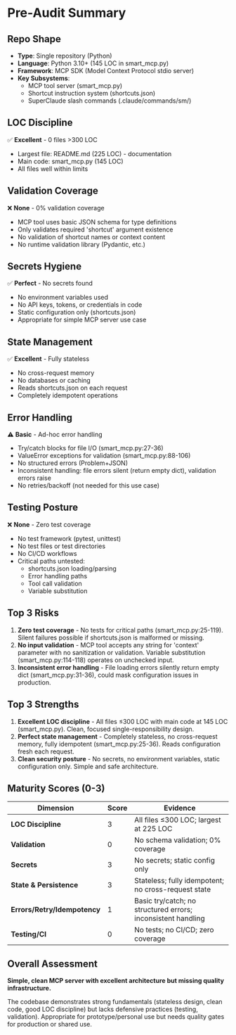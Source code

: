 # Pre-Audit Summary

## Repo Shape
- **Type**: Single repository (Python)
- **Language**: Python 3.10+ (145 LOC in smart_mcp.py)
- **Framework**: MCP SDK (Model Context Protocol stdio server)
- **Key Subsystems**:
  - MCP tool server (smart_mcp.py)
  - Shortcut instruction system (shortcuts.json)
  - SuperClaude slash commands (.claude/commands/sm/)

## LOC Discipline
✅ **Excellent** - 0 files >300 LOC
- Largest file: README.md (225 LOC) - documentation
- Main code: smart_mcp.py (145 LOC)
- All files well within limits

## Validation Coverage
❌ **None** - 0% validation coverage
- MCP tool uses basic JSON schema for type definitions
- Only validates required 'shortcut' argument existence
- No validation of shortcut names or context content
- No runtime validation library (Pydantic, etc.)

## Secrets Hygiene
✅ **Perfect** - No secrets found
- No environment variables used
- No API keys, tokens, or credentials in code
- Static configuration only (shortcuts.json)
- Appropriate for simple MCP server use case

## State Management
✅ **Excellent** - Fully stateless
- No cross-request memory
- No databases or caching
- Reads shortcuts.json on each request
- Completely idempotent operations

## Error Handling
⚠️ **Basic** - Ad-hoc error handling
- Try/catch blocks for file I/O (smart_mcp.py:27-36)
- ValueError exceptions for validation (smart_mcp.py:88-106)
- No structured errors (Problem+JSON)
- Inconsistent handling: file errors silent (return empty dict), validation errors raise
- No retries/backoff (not needed for this use case)

## Testing Posture
❌ **None** - Zero test coverage
- No test framework (pytest, unittest)
- No test files or test directories
- No CI/CD workflows
- Critical paths untested:
  - shortcuts.json loading/parsing
  - Error handling paths
  - Tool call validation
  - Variable substitution

## Top 3 Risks
1. **Zero test coverage** - No tests for critical paths (smart_mcp.py:25-119). Silent failures possible if shortcuts.json is malformed or missing.
2. **No input validation** - MCP tool accepts any string for 'context' parameter with no sanitization or validation. Variable substitution (smart_mcp.py:114-118) operates on unchecked input.
3. **Inconsistent error handling** - File loading errors silently return empty dict (smart_mcp.py:31-36), could mask configuration issues in production.

## Top 3 Strengths
1. **Excellent LOC discipline** - All files ≤300 LOC with main code at 145 LOC (smart_mcp.py). Clean, focused single-responsibility design.
2. **Perfect state management** - Completely stateless, no cross-request memory, fully idempotent (smart_mcp.py:25-36). Reads configuration fresh each request.
3. **Clean security posture** - No secrets, no environment variables, static configuration only. Simple and safe architecture.

## Maturity Scores (0-3)

| Dimension | Score | Evidence |
|-----------|-------|----------|
| **LOC Discipline** | 3 | All files ≤300 LOC; largest at 225 LOC |
| **Validation** | 0 | No schema validation; 0% coverage |
| **Secrets** | 3 | No secrets; static config only |
| **State & Persistence** | 3 | Stateless; fully idempotent; no cross-request state |
| **Errors/Retry/Idempotency** | 1 | Basic try/catch; no structured errors; inconsistent handling |
| **Testing/CI** | 0 | No tests; no CI/CD; zero coverage |

## Overall Assessment
**Simple, clean MCP server with excellent architecture but missing quality infrastructure.**

The codebase demonstrates strong fundamentals (stateless design, clean code, good LOC discipline) but lacks defensive practices (testing, validation). Appropriate for prototype/personal use but needs quality gates for production or shared use.
